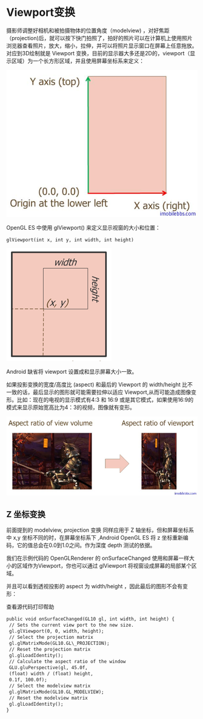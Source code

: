 # Viewport变换  
  
摄影师调整好相机和被拍摄物体的位置角度（modelview) ，对好焦距（projection)后，就可以按下快门拍照了，拍好的照片可以在计算机上使用照片浏览器查看照片，放大，缩小，拉伸，并可以将照片显示窗口在屏幕上任意拖放。对应到3D绘制就是 Viewport 变换，目前的显示器大多还是2D的，viewport（显示区域）为一个长方形区域，并且使用屏幕坐标系来定义：  
  
![](images/81.png)

OpenGL ES 中使用 glViewport() 来定义显示视窗的大小和位置：
  
```
glViewport(int x, int y, int width, int height)
```  
  
![](images/82.png)  

Android 缺省将 viewport 设置成和显示屏幕大小一致。

如果投影变换的宽度/高度比 (aspect) 和最后的 Viewport 的 width/height 比不一致的话，最后显示的图形就可能需要拉伸以适应 Viewport,从而可能造成图像变形。比如：现在的电视的显示模式有4:3 和 16:9 或是其它模式，如果使用16:9的模式来显示原始宽高比为4：3的视频，图像就有变形。  
  
![](images/83.png)

## Z 坐标变换

前面提到的 modelview, projection 变换 同样应用于 Z 轴坐标，但和屏幕坐标系中 x,y 坐标不同的时，在屏幕坐标系下 ,Android OpenGL ES 将 z 坐标重新编码，它的值总会在0.0到1.0之间。作为深度 depth 测试的依据。

我们在示例代码的 OpenGLRenderer 的 onSurfaceChanged 使用和屏幕一样大小的区域作为Viewport，你也可以通过 glViewport 将视窗设成屏幕的局部某个区域。

并且可以看到透视投影的 aspect 为 width/height ，因此最后的图形不会有变形：

查看源代码打印帮助
  
```
public void onSurfaceChanged(GL10 gl, int width, int height) {
 // Sets the current view port to the new size.
 gl.glViewport(0, 0, width, height);
 // Select the projection matrix
 gl.glMatrixMode(GL10.GL\_PROJECTION);
 // Reset the projection matrix
 gl.glLoadIdentity();
 // Calculate the aspect ratio of the window
 GLU.gluPerspective(gl, 45.0f,
 (float) width / (float) height,
 0.1f, 100.0f);
 // Select the modelview matrix
 gl.glMatrixMode(GL10.GL_MODELVIEW);
 // Reset the modelview matrix
 gl.glLoadIdentity();
}
```